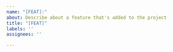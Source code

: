 ```yaml
---
name: "[FEAT]:"
about: Describe about a feature that's added to the project
title: "[FEAT]"
labels: ''
assignees: ''

---
```



